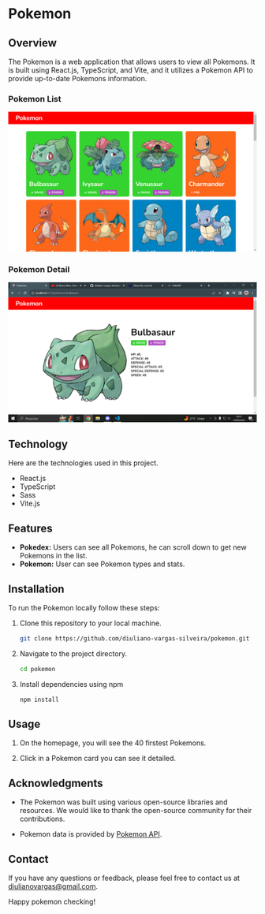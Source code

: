 # Pokemon

## Overview

The Pokemon is a web application that allows users to view all Pokemons. It is built using React.js, TypeScript, and Vite, and it utilizes a Pokemon API to provide up-to-date Pokemons information.

### Pokemon List

![Pokemon List](image.png)

### Pokemon Detail

![Pokemon Detail](image-1.png)

## Technology

Here are the technologies used in this project.

- React.js
- TypeScript
- Sass
- Vite.js

## Features

- **Pokedex:** Users can see all Pokemons, he can scroll down to get new Pokemons in the list.
- **Pokemon:** User can see Pokemon types and stats.

## Installation

To run the Pokemon locally follow these steps:

1. Clone this repository to your local machine.

   ```bash
   git clone https://github.com/diuliano-vargas-silveira/pokemon.git
   ```

2. Navigate to the project directory.

   ```bash
   cd pokemon
   ```

3. Install dependencies using npm

   ```bash
   npm install
   ```

## Usage

1. On the homepage, you will see the 40 firstest Pokemons.

2. Click in a Pokemon card you can see it detailed.

## Acknowledgments

- The Pokemon was built using various open-source libraries and resources. We would like to thank the open-source community for their contributions.

- Pokemon data is provided by [Pokemon API](https://pokeapi.co/).

## Contact

If you have any questions or feedback, please feel free to contact us at [diulianovargas@gmail.com](diulianovargas@gmail.com).

Happy pokemon checking!
